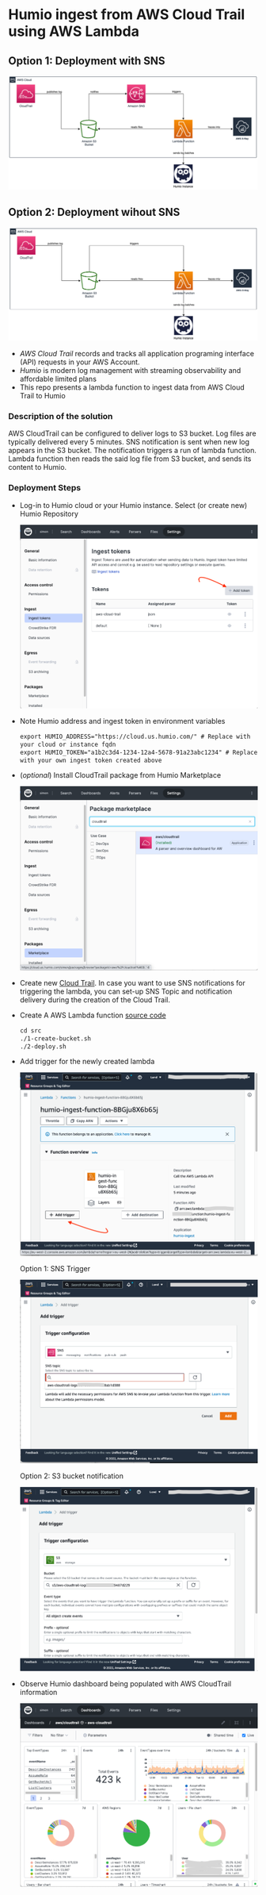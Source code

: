 # Humio ingest from AWS Cloud Trail using AWS Lambda

## Option 1: Deployment with SNS

![diagram](./diagram.png)

## Option 2: Deployment wihout SNS

![diagram](./docs/assets/diagram2-s3.png)


 * *AWS Cloud Trail* records and tracks all application programing interface (API) requests in your AWS Account.
 * *Humio* is modern log management with streaming observability and affordable limited plans
 * This repo presents a lambda function to ingest data from AWS Cloud Trail to Humio

### Description of the solution

AWS CloudTrail can be configured to deliver logs to S3 bucket. Log files are typically delivered every 5 minutes. SNS notification is sent when new log appears in the S3 bucket. The notification triggers a run of lambda function. Lambda function then reads the said log file from S3 bucket, and sends its content to Humio.

### Deployment Steps

 - Log-in to Humio cloud or your Humio instance. Select (or create new) Humio Repository

   ![humio add token](docs/assets/humio-add-token.png)

 - Note Humio address and ingest token in environment variables
   ```shell
   export HUMIO_ADDRESS="https://cloud.us.humio.com/" # Replace with your cloud or instance fqdn
   export HUMIO_TOKEN="a1b2c3d4-1234-12a4-5678-91a23abc1234" # Replace with your own ingest token created above
   ```

 - (*optional*) Install CloudTrail package from Humio Marketplace

   ![humio add package](docs/assets/humio-add-package.png)

 - Create new [Cloud Trail](https://console.aws.amazon.com/cloudtrail/home#/configuration). In case you want to use
   SNS notifications for triggering the lambda, you can set-up SNS Topic and notification delivery during the creation
   of the Cloud Trail.

 - Create A AWS Lambda function [source code](./src)
   ```shell
   cd src
   ./1-create-bucket.sh
   ./2-deploy.sh
   ```

 - Add trigger for the newly created lambda

   ![aws lambda add trigger](docs/assets/aws-lambda-add.png)
   
   Option 1: SNS Trigger

   ![aws lambda add trigger](docs/assets/aws-lambda-add-sns.png)
   
   Option 2: S3 bucket notification
   
   ![aws lambda add trigger](docs/assets/aws-lambda-add-s3.png)

 - Observe Humio dashboard being populated with AWS CloudTrail information

   ![humio dashboard](docs/assets/humio-dashboard.png)
